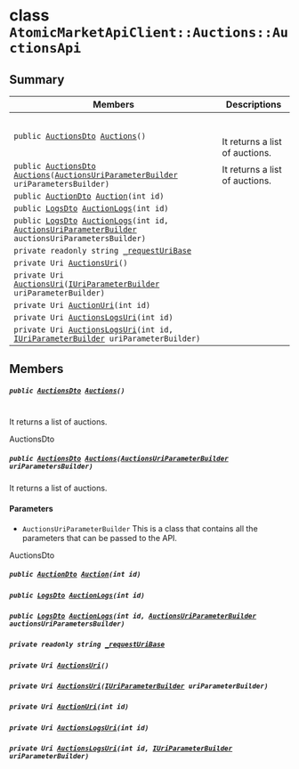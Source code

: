 # class `AtomicMarketApiClient::Auctions::AuctionsApi` 

## Summary

 Members                                | Descriptions                                
----------------------------------------|---------------------------------------------
`public `[`AuctionsDto`](.github/workflows/documentation/md/AtomicMarketApiClient--Auctions--AuctionsDto.md#class_atomic_market_api_client_1_1_auctions_1_1_auctions_dto)` `[`Auctions`](#class_atomic_market_api_client_1_1_auctions_1_1_auctions_api_1a70929369a29816434cb7aa9f1fdccf6d)`()` | <br/><br/> It returns a list of auctions.
`public `[`AuctionsDto`](.github/workflows/documentation/md/AtomicMarketApiClient--Auctions--AuctionsDto.md#class_atomic_market_api_client_1_1_auctions_1_1_auctions_dto)` `[`Auctions`](#class_atomic_market_api_client_1_1_auctions_1_1_auctions_api_1aeaf2bbabe05b932fa38d1b79497c7043)`(`[`AuctionsUriParameterBuilder`](.github/workflows/documentation/md/AtomicMarketApiClient--Auctions--AuctionsUriParameterBuilder.md#class_atomic_market_api_client_1_1_auctions_1_1_auctions_uri_parameter_builder)` uriParametersBuilder)` | It returns a list of auctions.
`public `[`AuctionDto`](.github/workflows/documentation/md/AtomicMarketApiClient--Auctions--AuctionDto.md#class_atomic_market_api_client_1_1_auctions_1_1_auction_dto)` `[`Auction`](#class_atomic_market_api_client_1_1_auctions_1_1_auctions_api_1a75d59e4d934eedd845e155b6d817c20c)`(int id)` | 
`public `[`LogsDto`](.github/workflows/documentation/md/AtomicMarketApiClient--LogsDto.md#class_atomic_market_api_client_1_1_logs_dto)` `[`AuctionLogs`](#class_atomic_market_api_client_1_1_auctions_1_1_auctions_api_1a178c421fd59a002913bea678297638d1)`(int id)` | 
`public `[`LogsDto`](.github/workflows/documentation/md/AtomicMarketApiClient--LogsDto.md#class_atomic_market_api_client_1_1_logs_dto)` `[`AuctionLogs`](#class_atomic_market_api_client_1_1_auctions_1_1_auctions_api_1a6f24b011e6579c0d001529b9947dbb0f)`(int id, `[`AuctionsUriParameterBuilder`](.github/workflows/documentation/md/AtomicMarketApiClient--Auctions--AuctionsUriParameterBuilder.md#class_atomic_market_api_client_1_1_auctions_1_1_auctions_uri_parameter_builder)` auctionsUriParametersBuilder)` | 
`private readonly string `[`_requestUriBase`](#class_atomic_market_api_client_1_1_auctions_1_1_auctions_api_1a1854c4909a1013a684af16fb52e8a387) | 
`private Uri `[`AuctionsUri`](#class_atomic_market_api_client_1_1_auctions_1_1_auctions_api_1ab42930e70b2df9b11371f9a5cff854e7)`()` | 
`private Uri `[`AuctionsUri`](#class_atomic_market_api_client_1_1_auctions_1_1_auctions_api_1a903e474e53b0416ec3e5a4e2d79ce7be)`(`[`IUriParameterBuilder`](.github/workflows/documentation/md/AtomicMarketApiClient--Core.md#interface_atomic_market_api_client_1_1_core_1_1_i_uri_parameter_builder)` uriParameterBuilder)` | 
`private Uri `[`AuctionUri`](#class_atomic_market_api_client_1_1_auctions_1_1_auctions_api_1ad7b1311a6988538438e4bd558e0a880e)`(int id)` | 
`private Uri `[`AuctionsLogsUri`](#class_atomic_market_api_client_1_1_auctions_1_1_auctions_api_1a85f4050f63ad9b1645e4d1adbadf436e)`(int id)` | 
`private Uri `[`AuctionsLogsUri`](#class_atomic_market_api_client_1_1_auctions_1_1_auctions_api_1a2e4a85fd8c17dec0515efe4bd683fa77)`(int id, `[`IUriParameterBuilder`](.github/workflows/documentation/md/AtomicMarketApiClient--Core.md#interface_atomic_market_api_client_1_1_core_1_1_i_uri_parameter_builder)` uriParameterBuilder)` | 

## Members

##### `public `[`AuctionsDto`](.github/workflows/documentation/md/AtomicMarketApiClient--Auctions--AuctionsDto.md#class_atomic_market_api_client_1_1_auctions_1_1_auctions_dto)` `[`Auctions`](#class_atomic_market_api_client_1_1_auctions_1_1_auctions_api_1a70929369a29816434cb7aa9f1fdccf6d)`()` 

<br/>
 It returns a list of auctions.

<return> AuctionsDto </return> <br/>

##### `public `[`AuctionsDto`](.github/workflows/documentation/md/AtomicMarketApiClient--Auctions--AuctionsDto.md#class_atomic_market_api_client_1_1_auctions_1_1_auctions_dto)` `[`Auctions`](#class_atomic_market_api_client_1_1_auctions_1_1_auctions_api_1aeaf2bbabe05b932fa38d1b79497c7043)`(`[`AuctionsUriParameterBuilder`](.github/workflows/documentation/md/AtomicMarketApiClient--Auctions--AuctionsUriParameterBuilder.md#class_atomic_market_api_client_1_1_auctions_1_1_auctions_uri_parameter_builder)` uriParametersBuilder)` 

It returns a list of auctions.

#### Parameters
* `AuctionsUriParameterBuilder` This is a class that contains all the parameters that can be passed to the API.

<return> AuctionsDto </return>

##### `public `[`AuctionDto`](.github/workflows/documentation/md/AtomicMarketApiClient--Auctions--AuctionDto.md#class_atomic_market_api_client_1_1_auctions_1_1_auction_dto)` `[`Auction`](#class_atomic_market_api_client_1_1_auctions_1_1_auctions_api_1a75d59e4d934eedd845e155b6d817c20c)`(int id)` 

##### `public `[`LogsDto`](.github/workflows/documentation/md/AtomicMarketApiClient--LogsDto.md#class_atomic_market_api_client_1_1_logs_dto)` `[`AuctionLogs`](#class_atomic_market_api_client_1_1_auctions_1_1_auctions_api_1a178c421fd59a002913bea678297638d1)`(int id)` 

##### `public `[`LogsDto`](.github/workflows/documentation/md/AtomicMarketApiClient--LogsDto.md#class_atomic_market_api_client_1_1_logs_dto)` `[`AuctionLogs`](#class_atomic_market_api_client_1_1_auctions_1_1_auctions_api_1a6f24b011e6579c0d001529b9947dbb0f)`(int id, `[`AuctionsUriParameterBuilder`](.github/workflows/documentation/md/AtomicMarketApiClient--Auctions--AuctionsUriParameterBuilder.md#class_atomic_market_api_client_1_1_auctions_1_1_auctions_uri_parameter_builder)` auctionsUriParametersBuilder)` 

##### `private readonly string `[`_requestUriBase`](#class_atomic_market_api_client_1_1_auctions_1_1_auctions_api_1a1854c4909a1013a684af16fb52e8a387) 

##### `private Uri `[`AuctionsUri`](#class_atomic_market_api_client_1_1_auctions_1_1_auctions_api_1ab42930e70b2df9b11371f9a5cff854e7)`()` 

##### `private Uri `[`AuctionsUri`](#class_atomic_market_api_client_1_1_auctions_1_1_auctions_api_1a903e474e53b0416ec3e5a4e2d79ce7be)`(`[`IUriParameterBuilder`](.github/workflows/documentation/md/AtomicMarketApiClient--Core.md#interface_atomic_market_api_client_1_1_core_1_1_i_uri_parameter_builder)` uriParameterBuilder)` 

##### `private Uri `[`AuctionUri`](#class_atomic_market_api_client_1_1_auctions_1_1_auctions_api_1ad7b1311a6988538438e4bd558e0a880e)`(int id)` 

##### `private Uri `[`AuctionsLogsUri`](#class_atomic_market_api_client_1_1_auctions_1_1_auctions_api_1a85f4050f63ad9b1645e4d1adbadf436e)`(int id)` 

##### `private Uri `[`AuctionsLogsUri`](#class_atomic_market_api_client_1_1_auctions_1_1_auctions_api_1a2e4a85fd8c17dec0515efe4bd683fa77)`(int id, `[`IUriParameterBuilder`](.github/workflows/documentation/md/AtomicMarketApiClient--Core.md#interface_atomic_market_api_client_1_1_core_1_1_i_uri_parameter_builder)` uriParameterBuilder)` 


